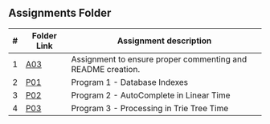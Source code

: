 ## Assignments Folder

|   #   | Folder Link |   Assignment description   |
| :---: | ----------- | -------------------------- |
|   1   | [A03](https://github.com/michelle083/3013_Algorithms_Michelle/tree/main/Assignments/A03) |	Assignment to ensure proper commenting and README creation.  |
|   2   | [P01](https://github.com/michelle083/3013_Algorithms_Michelle/tree/main/Assignments/P01) |  Program 1 - Database Indexes |
|   3   | [P02](https://github.com/michelle083/3013_Algorithms_Michelle/tree/main/Assignments/P02) |  Program 2 - AutoComplete in Linear Time |
|   4   | [P03](https://github.com/michelle083/3013_Algorithms_Michelle/tree/main/Assignments/P03) |  Program 3 - Processing in Trie Tree Time |          
